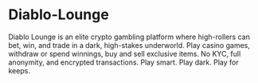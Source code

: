 # Diablo-Lounge
Diablo Lounge is an elite crypto gambling platform where high-rollers can bet, win, and trade in a dark, high-stakes underworld. Play casino games, withdraw or spend winnings, buy and sell exclusive items. No KYC, full anonymity, and encrypted transactions. Play smart. Play dark. Play for keeps. 
